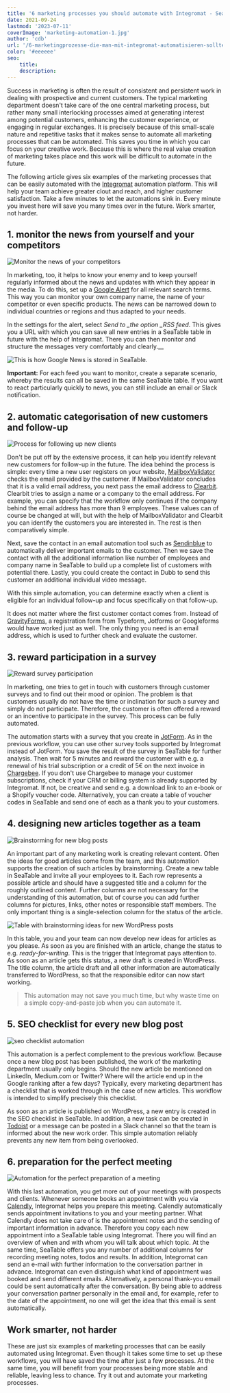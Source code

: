 ```yaml
---
title: '6 marketing processes you should automate with Integromat - SeaTable'
date: 2021-09-24
lastmod: '2023-07-11'
coverImage: 'marketing-automation-1.jpg'
author: 'cdb'
url: '/6-marketingprozesse-die-man-mit-integromat-automatisieren-sollte'
color: '#eeeeee'
seo:
    title:
    description:
---
```


Success in marketing is often the result of consistent and persistent work in dealing with prospective and current customers. The typical marketing department doesn't take care of the one central marketing process, but rather many small interlocking processes aimed at generating interest among potential customers, enhancing the customer experience, or engaging in regular exchanges. It is precisely because of this small-scale nature and repetitive tasks that it makes sense to automate all marketing processes that can be automated. This saves you time in which you can focus on your creative work. Because this is where the real value creation of marketing takes place and this work will be difficult to automate in the future.

The following article gives six examples of the marketing processes that can be easily automated with the [Integromat](https://integromat.io/) automation platform. This will help your team achieve greater clout and reach, and higher customer satisfaction. Take a few minutes to let the automations sink in. Every minute you invest here will save you many times over in the future. Work smarter, not harder.

## 1\. monitor the news from yourself and your competitors

![Monitor the news of your competitors](monitor-the-news-of-your-competition-711x290.png)

In marketing, too, it helps to know your enemy and to keep yourself regularly informed about the news and updates with which they appear in the media. To do this, set up a [Google Alert](https://www.google.de/alerts) for all relevant search terms. This way you can monitor your own company name, the name of your competitor or even specific products. The news can be narrowed down to individual countries or regions and thus adapted to your needs.

In the settings for the alert, select _Send to \_the option \_RSS feed_. This gives you a URL with which you can save all new entries in a SeaTable table in future with the help of Integromat. There you can then monitor and structure the messages very comfortably and clearly.\_\_

![This is how Google News is stored in SeaTable.](google-news-seatable.png)

**Important:** For each feed you want to monitor, create a separate scenario, whereby the results can all be saved in the same SeaTable table. If you want to react particularly quickly to news, you can still include an email or Slack notification.

## 2\. automatic categorisation of new customers and follow-up

![Process for following up new clients](follow-up-on-customers.png)

Don't be put off by the extensive process, it can help you identify relevant new customers for follow-up in the future. The idea behind the process is simple: every time a new user registers on your website, [MailboxValidator](https://www.mailboxvalidator.com/) checks the email provided by the customer. If MailboxValidator concludes that it is a valid email address, you next pass the email address to [Clearbit](https://clearbit.com/). Clearbit tries to assign a name or a company to the email address. For example, you can specify that the workflow only continues if the company behind the email address has more than 9 employees. These values can of course be changed at will, but with the help of MailboxValidator and Clearbit you can identify the customers you are interested in. The rest is then comparatively simple.

Next, save the contact in an email automation tool such as [Sendinblue](https://de.sendinblue.com/) to automatically deliver important emails to the customer. Then we save the contact with all the additional information like number of employees and company name in SeaTable to build up a complete list of customers with potential there. Lastly, you could create the contact in Dubb to send this customer an additional individual video message.

With this simple automation, you can determine exactly when a client is eligible for an individual follow-up and focus specifically on that follow-up.

It does not matter where the first customer contact comes from. Instead of [GravityForms](https://www.gravityforms.com/), a registration form from Typeform, Jotforms or Googleforms would have worked just as well. The only thing you need is an email address, which is used to further check and evaluate the customer.

## 3\. reward participation in a survey

![Reward survey participation](incentive-for-a-survey.png)

In marketing, one tries to get in touch with customers through customer surveys and to find out their mood or opinion. The problem is that customers usually do not have the time or inclination for such a survey and simply do not participate. Therefore, the customer is often offered a reward or an incentive to participate in the survey. This process can be fully automated.

The automation starts with a survey that you create in [JotForm](https://jotform.com/). As in the previous workflow, you can use other survey tools supported by Integromat instead of JotForm. You save the result of the survey in SeaTable for further analysis. Then wait for 5 minutes and reward the customer with e.g. a renewal of his trial subscription or a credit of 5€ on the next invoice in [Chargebee](https://www.chargebee.com/). If you don't use Chargebee to manage your customer subscriptions, check if your CRM or billing system is already supported by Integromat. If not, be creative and send e.g. a download link to an e-book or a Shopify voucher code. Alternatively, you can create a table of voucher codes in SeaTable and send one of each as a thank you to your customers.

## 4\. designing new articles together as a team

![Brainstorming for new blog posts](brainstorm-new-blog-posts-711x317.png)

An important part of any marketing work is creating relevant content. Often the ideas for good articles come from the team, and this automation supports the creation of such articles by brainstorming. Create a new table in SeaTable and invite all your employees to it. Each row represents a possible article and should have a suggested title and a column for the roughly outlined content. Further columns are not necessary for the understanding of this automation, but of course you can add further columns for pictures, links, other notes or responsible staff members. The only important thing is a single-selection column for the status of the article.

![Table with brainstorming ideas for new WordPress posts](brainstorming-to-wordpress.png)

In this table, you and your team can now develop new ideas for articles as you please. As soon as you are finished with an article, change the status to e.g. _ready-for-writing_. This is the trigger that Integromat pays attention to. As soon as an article gets this status, a new draft is created in WordPress. The title column, the article draft and all other information are automatically transferred to WordPress, so that the responsible editor can now start working.

> This automation may not save you much time, but why waste time on a simple copy-and-paste job when you can automate it.

## 5\. SEO checklist for every new blog post

![seo checklist automation](seo-checklist-automation-711x234.png)

This automation is a perfect complement to the previous workflow. Because once a new blog post has been published, the work of the marketing department usually only begins. Should the new article be mentioned on LinkedIn, Medium.com or Twitter? Where will the article end up in the Google ranking after a few days? Typically, every marketing department has a checklist that is worked through in the case of new articles. This workflow is intended to simplify precisely this checklist.

As soon as an article is published on WordPress, a new entry is created in the SEO checklist in SeaTable. In addition, a new task can be created in [Todoist](https://todoist.com/) or a message can be posted in a Slack channel so that the team is informed about the new work order. This simple automation reliably prevents any new item from being overlooked.

## 6\. preparation for the perfect meeting

![Automation for the perfect preparation of a meeting](meeting-preparation-711x192.png)

With this last automation, you get more out of your meetings with prospects and clients. Whenever someone books an appointment with you via [Calendly](https://calendly.com/), Integromat helps you prepare this meeting. Calendly automatically sends appointment invitations to you and your meeting partner. What Calendly does not take care of is the appointment notes and the sending of important information in advance. Therefore you copy each new appointment into a SeaTable table using Integromat. There you will find an overview of when and with whom you will talk about which topic. At the same time, SeaTable offers you any number of additional columns for recording meeting notes, todos and results. In addition, Integromat can send an e-mail with further information to the conversation partner in advance. Integromat can even distinguish what kind of appointment was booked and send different emails. Alternatively, a personal thank-you email could be sent automatically after the conversation. By being able to address your conversation partner personally in the email and, for example, refer to the date of the appointment, no one will get the idea that this email is sent automatically.

## Work smarter, not harder

These are just six examples of marketing processes that can be easily automated using Integromat. Even though it takes some time to set up these workflows, you will have saved the time after just a few processes. At the same time, you will benefit from your processes being more stable and reliable, leaving less to chance. Try it out and automate your marketing processes.
